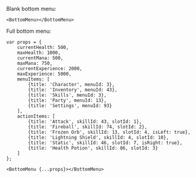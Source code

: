 Blank bottom menu:

    <BottomMenu></BottomMenu>

Full bottom menu:

    var props = {
        currentHealth: 500,
        maxHealth: 1000,
        currentMana: 500,
        maxMana: 750,
        currentExperience: 2000,
        maxExperience: 5000,
        menuItems: [
            {title: 'Character', menuId: 3},
            {title: 'Inventory', menuId: 43},
            {title: 'Skills', menuId: 3},
            {title: 'Party', menuId: 13},
            {title: 'Settings', menuId: 93}
        ],
        actionItems: [
            {title: 'Attack', skillId: 43, slotId: 1},
            {title: 'Fireball', skillId: 74, slotId: 2},
            {title: 'Frozen Orb', skillId: 13, slotId: 4, isLeft: true},
            {title: 'Lightning Shield', skillId: 4, slotId: 10},
            {title: 'Static', skillId: 46, slotId: 7, isRight: true},
            {title: 'Health Potion', skillId: 86, slotId: 3}
        ]
    };

    <BottomMenu {...props}></BottomMenu>